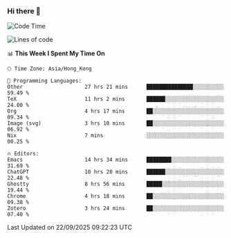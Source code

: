 ### Hi there 👋

<!--
**nicehiro/nicehiro** is a ✨ _special_ ✨ repository because its `README.md` (this file) appears on your GitHub profile.

Here are some ideas to get you started:

- 🔭 I’m currently working on ...
- 🌱 I’m currently learning ...
- 👯 I’m looking to collaborate on ...
- 🤔 I’m looking for help with ...
- 💬 Ask me about ...
- 📫 How to reach me: ...
- 😄 Pronouns: ...
- ⚡ Fun fact: ...
-->

<!--START_SECTION:waka-->
![Code Time](http://img.shields.io/badge/Code%20Time-1%2C064%20hrs%2039%20mins-blue)

![Lines of code](https://img.shields.io/badge/From%20Hello%20World%20I%27ve%20Written-1.9%20million%20lines%20of%20code-blue)

📊 **This Week I Spent My Time On** 

```text
🕑︎ Time Zone: Asia/Hong_Kong

💬 Programming Languages: 
Other                    27 hrs 21 mins      ███████████████░░░░░░░░░░   59.49 % 
TeX                      11 hrs 2 mins       ██████░░░░░░░░░░░░░░░░░░░   24.00 % 
Org                      4 hrs 17 mins       ██░░░░░░░░░░░░░░░░░░░░░░░   09.34 % 
Image (svg)              3 hrs 10 mins       ██░░░░░░░░░░░░░░░░░░░░░░░   06.92 % 
Nix                      7 mins              ░░░░░░░░░░░░░░░░░░░░░░░░░   00.25 % 

🔥 Editors: 
Emacs                    14 hrs 34 mins      ████████░░░░░░░░░░░░░░░░░   31.69 % 
ChatGPT                  10 hrs 20 mins      ██████░░░░░░░░░░░░░░░░░░░   22.48 % 
Ghostty                  8 hrs 56 mins       █████░░░░░░░░░░░░░░░░░░░░   19.44 % 
Chrome                   4 hrs 18 mins       ██░░░░░░░░░░░░░░░░░░░░░░░   09.38 % 
Zotero                   3 hrs 24 mins       ██░░░░░░░░░░░░░░░░░░░░░░░   07.40 % 
```


 Last Updated on 22/09/2025 09:22:23 UTC
<!--END_SECTION:waka-->
